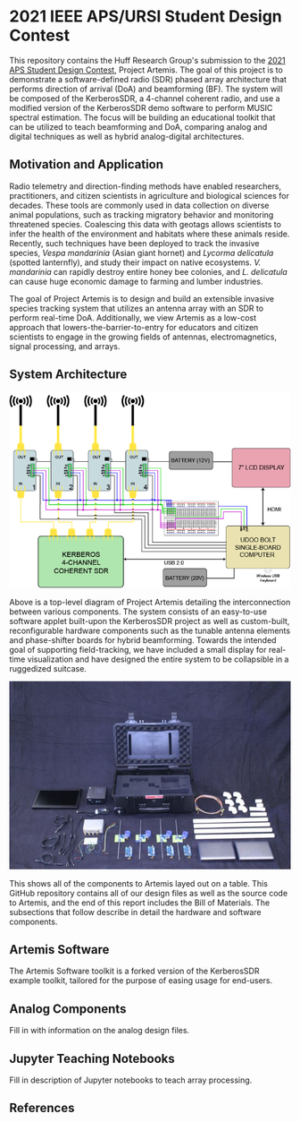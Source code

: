 # 2021 IEEE APS/URSI Student Design Contest

This repository contains the Huff Research Group's submission to the [2021 APS Student Design Contest](https://www.ieeeaps.org/education/student-design-contest), Project Artemis. The goal of this project is to demonstrate a software-defined radio (SDR) phased array architecture that performs direction of arrival (DoA) and beamforming (BF). The system will be composed of the KerberosSDR, a 4-channel coherent radio, and use a modified version of the KerberosSDR demo software to perform MUSIC spectral estimation. The focus will be building an educational toolkit that can be utilized to teach beamforming and DoA, comparing analog and digital techniques as well as hybrid analog-digital architectures.

## Motivation and Application

Radio telemetry and direction-finding methods have enabled researchers, practitioners, and citizen scientists in agriculture and biological sciences for decades. These tools are commonly used in data collection on diverse animal populations, such as tracking migratory behavior and monitoring threatened species. Coalescing this data with geotags allows scientists to infer the health of the environment and habitats where these animals reside. Recently, such techniques have been deployed to track the invasive species, _Vespa mandarinia_ (Asian giant hornet) and _Lycorma delicatula_ (spotted lanternfly), and study their impact on native ecosystems. _V. mandarinia_ can rapidly destroy entire honey bee colonies, and _L. delicatula_ can cause huge economic damage to farming and lumber industries.

The goal of Project Artemis is to design and build an extensible invasive species tracking system that utilizes an antenna array with an SDR to perform real-time DoA. Additionally, we view Artemis as a low-cost approach that lowers-the-barrier-to-entry for educators and citizen scientists to engage in the growing fields of antennas, electromagnetics, signal processing, and arrays.

## System Architecture

![System Diagram](images/System_Diagram.png)

Above is a top-level diagram of Project Artemis detailing the interconnection between various components. The system consists of an easy-to-use software applet built-upon the KerberosSDR  project as well as custom-built, reconfigurable hardware components such as the tunable antenna elements and phase-shifter boards for hybrid beamforming. Towards the intended goal of supporting field-tracking, we have included a small display for real-time visualization and have designed the entire system to be collapsible in a ruggedized suitcase.

![Components Layout](images/components_layed_out.jpg)
 
This shows all of the components to Artemis layed out on a table. This GitHub repository contains all of our design files as well as the source code to Artemis, and the end of this report includes the Bill of Materials. The subsections that follow describe in detail the hardware and software components.

## Artemis Software

The Artemis Software toolkit is a forked version of the KerberosSDR example toolkit, tailored for the purpose of easing usage for end-users.

## Analog Components

Fill in with information on the analog design files.

## Jupyter Teaching Notebooks

Fill in description of Jupyter notebooks to teach array processing.

## References

